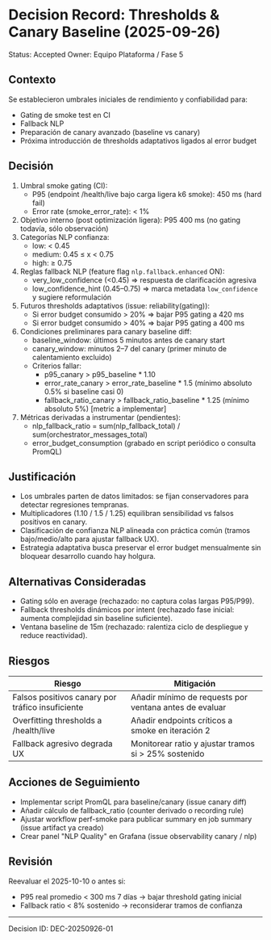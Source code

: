 # Decision Record: Thresholds & Canary Baseline (2025-09-26)

Status: Accepted
Owner: Equipo Plataforma / Fase 5

## Contexto
Se establecieron umbrales iniciales de rendimiento y confiabilidad para:
- Gating de smoke test en CI
- Fallback NLP
- Preparación de canary avanzado (baseline vs canary)
- Próxima introducción de thresholds adaptativos ligados al error budget

## Decisión
1. Umbral smoke gating (CI):
   - P95 (endpoint /health/live bajo carga ligera k6 smoke): 450 ms (hard fail)
   - Error rate (smoke_error_rate): < 1%
2. Objetivo interno (post optimización ligera): P95 400 ms (no gating todavía, sólo observación)
3. Categorías NLP confianza:
   - low: < 0.45
   - medium: 0.45 ≤ x < 0.75
   - high: ≥ 0.75
4. Reglas fallback NLP (feature flag `nlp.fallback.enhanced` ON):
   - very_low_confidence (<0.45) => respuesta de clarificación agresiva
   - low_confidence_hint (0.45–0.75) => marca metadata `low_confidence` y sugiere reformulación
5. Futuros thresholds adaptativos (issue: reliability(gating)):
   - Si error budget consumido > 20% => bajar P95 gating a 420 ms
   - Si error budget consumido > 40% => bajar P95 gating a 400 ms
6. Condiciones preliminares para canary baseline diff:
   - baseline_window: últimos 5 minutos antes de canary start
   - canary_window: minutos 2–7 del canary (primer minuto de calentamiento excluido)
   - Criterios fallar:
     - p95_canary > p95_baseline * 1.10
     - error_rate_canary > error_rate_baseline * 1.5 (mínimo absoluto 0.5% si baseline casi 0)
     - fallback_ratio_canary > fallback_ratio_baseline * 1.25 (mínimo absoluto 5%) [metric a implementar]
7. Métricas derivadas a instrumentar (pendientes):
   - nlp_fallback_ratio = sum(nlp_fallback_total) / sum(orchestrator_messages_total)
   - error_budget_consumption (grabado en script periódico o consulta PromQL)

## Justificación
- Los umbrales parten de datos limitados: se fijan conservadores para detectar regresiones tempranas.
- Multiplicadores (1.10 / 1.5 / 1.25) equilibran sensibilidad vs falsos positivos en canary.
- Clasificación de confianza NLP alineada con práctica común (tramos bajo/medio/alto para ajustar fallback UX).
- Estrategia adaptativa busca preservar el error budget mensualmente sin bloquear desarrollo cuando hay holgura.

## Alternativas Consideradas
- Gating sólo en average (rechazado: no captura colas largas P95/P99).
- Fallback thresholds dinámicos por intent (rechazado fase inicial: aumenta complejidad sin baseline suficiente).
- Ventana baseline de 15m (rechazado: ralentiza ciclo de despliegue y reduce reactividad).

## Riesgos
| Riesgo | Mitigación |
|--------|------------|
| Falsos positivos canary por tráfico insuficiente | Añadir mínimo de requests por ventana antes de evaluar |
| Overfitting thresholds a /health/live | Añadir endpoints críticos a smoke en iteración 2 |
| Fallback agresivo degrada UX | Monitorear ratio y ajustar tramos si > 25% sostenido |

## Acciones de Seguimiento
- Implementar script PromQL para baseline/canary (issue canary diff)
- Añadir cálculo de fallback_ratio (counter derivado o recording rule)
- Ajustar workflow perf-smoke para publicar summary en job summary (issue artifact ya creado)
- Crear panel "NLP Quality" en Grafana (issue observability canary / nlp)

## Revisión
Reevaluar el 2025-10-10 o antes si:
- P95 real promedio < 300 ms 7 días → bajar threshold gating inicial
- Fallback ratio < 8% sostenido → reconsiderar tramos de confianza

---
Decision ID: DEC-20250926-01
